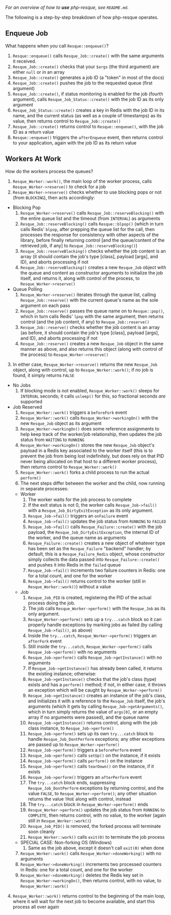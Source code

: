 _For an overview of how to **use** php-resque, see `README.md`._

The following is a step-by-step breakdown of how php-resque operates.

## Enqueue Job

What happens when you call `Resque::enqueue()`?

1.  `Resque::enqueue()` calls `Resque_Job::create()` with the same arguments it
    received.
2.  `Resque_Job::create()` checks that your `$args` (the third argument) are
    either `null` or in an array
3.  `Resque_Job::create()` generates a job ID (a "token" in most of the docs)
4.  `Resque_Job::create()` pushes the job to the requested queue (first
    argument)
5.  `Resque_Job::create()`, if status monitoring is enabled for the job (fourth
    argument), calls `Resque_Job_Status::create()` with the job ID as its only
    argument
6.  `Resque_Job_Status::create()` creates a key in Redis with the job ID in its
    name, and the current status (as well as a couple of timestamps) as its
    value, then returns control to `Resque_Job::create()`
7.  `Resque_Job::create()` returns control to `Resque::enqueue()`, with the job
    ID as a return value
8.  `Resque::enqueue()` triggers the `afterEnqueue` event, then returns control
    to your application, again with the job ID as its return value

## Workers At Work

How do the workers process the queues?

1.  `Resque_Worker::work()`, the main loop of the worker process, calls
    `Resque_Worker->reserve()` to check for a job
2.  `Resque_Worker->reserve()` checks whether to use blocking pops or not (from
    `BLOCKING`), then acts accordingly:

-   Blocking Pop
    1.  `Resque_Worker->reserve()` calls `Resque_Job::reserveBlocking()` with
        the entire queue list and the timeout (from `INTERVAL`) as arguments
    2.  `Resque_Job::reserveBlocking()` calls `Resque::blpop()` (which in turn
        calls Redis' `blpop`, after prepping the queue list for the call, then
        processes the response for consistency with other aspects of the
        library, before finally returning control [and the queue/content of the
        retrieved job, if any] to `Resque_Job::reserveBlocking()`)
    3.  `Resque_Job::reserveBlocking()` checks whether the job content is an
        array (it should contain the job's type [class], payload [args], and
        ID), and aborts processing if not
    4.  `Resque_Job::reserveBlocking()` creates a new `Resque_Job` object with
        the queue and content as constructor arguments to initialize the job
        itself, and returns it, along with control of the process, to
        `Resque_Worker->reserve()`
-   Queue Polling
    1.  `Resque_Worker->reserve()` iterates through the queue list, calling
        `Resque_Job::reserve()` with the current queue's name as the sole
        argument on each pass
    2.  `Resque_Job::reserve()` passes the queue name on to `Resque::pop()`,
        which in turn calls Redis' `lpop` with the same argument, then returns
        control (and the job content, if any) to `Resque_Job::reserve()`
    3.  `Resque_Job::reserve()` checks whether the job content is an array (as
        before, it should contain the job's type [class], payload [args], and
        ID), and aborts processing if not
    4.  `Resque_Job::reserve()` creates a new `Resque_Job` object in the same
        manner as above, and also returns this object (along with control of
        the process) to `Resque_Worker->reserve()`

3.  In either case, `Resque_Worker->reserve()` returns the new `Resque_Job`
    object, along with control, up to `Resque_Worker::work()`; if no job is
    found, it simply returns `FALSE`

-   No Jobs
    1.  If blocking mode is not enabled, `Resque_Worker::work()` sleeps for
        `INTERVAL` seconds; it calls `usleep()` for this, so fractional seconds
        _are_ supported
-   Job Reserved
    1.  `Resque_Worker::work()` triggers a `beforeFork` event
    2.  `Resque_Worker::work()` calls `Resque_Worker->workingOn()` with the new
        `Resque_Job` object as its argument
    3.  `Resque_Worker->workingOn()` does some reference assignments to help
        keep track of the worker/job relationship, then updates the job status
        from `WAITING` to `RUNNING`
    4.  `Resque_Worker->workingOn()` stores the new `Resque_Job` object's
        payload in a Redis key associated to the worker itself (this is to
        prevent the job from being lost indefinitely, but does rely on that PID
        never being allocated on that host to a different worker process), then
        returns control to `Resque_Worker::work()`
    5.  `Resque_Worker::work()` forks a child process to run the actual
        `perform()`
    6.  The next steps differ between the worker and the child, now running in
        separate processes:
    -   Worker
        1.  The worker waits for the job process to complete
        2.  If the exit status is not 0, the worker calls `Resque_Job->fail()`
            with a `Resque_Job_DirtyExitException` as its only argument.
        3.  `Resque_Job->fail()` triggers an `onFailure` event
        4.  `Resque_Job->fail()` updates the job status from `RUNNING` to
            `FAILED`
        5.  `Resque_Job->fail()` calls `Resque_Failure::create()` with the job
            payload, the `Resque_Job_DirtyExitException`, the internal ID of the
            worker, and the queue name as arguments
        6.  `Resque_Failure::create()` creates a new object of whatever type has
            been set as the `Resque_Failure` "backend" handler; by default, this
            is a `Resque_Failure_Redis` object, whose constructor simply
            collects the data passed into `Resque_Failure::create()` and pushes
            it into Redis in the `failed` queue
        7.  `Resque_Job->fail()` increments two failure counters in Redis: one
            for a total count, and one for the worker
        8.  `Resque_Job->fail()` returns control to the worker (still in
            `Resque_Worker::work()`) without a value
    -   Job
        1.  `Resque_Job_PID` is created, registering the PID of the actual process
            doing the job.
        2.  The job calls `Resque_Worker->perform()` with the `Resque_Job` as
            its only argument.
        3.  `Resque_Worker->perform()` sets up a `try...catch` block so it can
            properly handle exceptions by marking jobs as failed (by calling
            `Resque_Job->fail()`, as above)
        4.  Inside the `try...catch`, `Resque_Worker->perform()` triggers an
            `afterFork` event
        5.  Still inside the `try...catch`, `Resque_Worker->perform()` calls
            `Resque_Job->perform()` with no arguments
        6.  `Resque_Job->perform()` calls `Resque_Job->getInstance()` with no
            arguments
        7.  If `Resque_Job->getInstance()` has already been called, it returns
            the existing instance; otherwise:
        8.  `Resque_Job->getInstance()` checks that the job's class (type)
            exists and has a `perform()` method; if not, in either case, it
            throws an exception which will be caught by
            `Resque_Worker->perform()`
        9.  `Resque_Job->getInstance()` creates an instance of the job's class,
            and initializes it with a reference to the `Resque_Job` itself, the
            job's arguments (which it gets by calling
            `Resque_Job->getArguments()`, which in turn simply returns the value
            of `args[0]`, or an empty array if no arguments were passed), and
            the queue name
        10. `Resque_Job->getInstance()` returns control, along with the job
            class instance, to `Resque_Job->perform()`
        11. `Resque_Job->perform()` sets up its own `try...catch` block to
            handle `Resque_Job_DontPerform` exceptions; any other exceptions are
            passed up to `Resque_Worker->perform()`
        12. `Resque_Job->perform()` triggers a `beforePerform` event
        13. `Resque_Job->perform()` calls `setUp()` on the instance, if it
            exists
        14. `Resque_Job->perform()` calls `perform()` on the instance
        15. `Resque_Job->perform()` calls `tearDown()` on the instance, if it
            exists
        16. `Resque_Job->perform()` triggers an `afterPerform` event
        17. The `try...catch` block ends, suppressing `Resque_Job_DontPerform`
            exceptions by returning control, and the value `FALSE`, to
            `Resque_Worker->perform()`; any other situation returns the value
            `TRUE` along with control, instead
        18. The `try...catch` block in `Resque_Worker->perform()` ends
        19. `Resque_Worker->perform()` updates the job status from `RUNNING` to
            `COMPLETE`, then returns control, with no value, to the worker
            (again still in `Resque_Worker::work()`)
        20. `Resque_Job_PID()` is removed, the forked process will terminate soon
            cleanly
        21. `Resque_Worker::work()` calls `exit(0)` to terminate the job process
    -   SPECIAL CASE: Non-forking OS (Windows)
        1.  Same as the job above, except it doesn't call `exit(0)` when done
    7.  `Resque_Worker::work()` calls `Resque_Worker->doneWorking()` with no
        arguments
    8.  `Resque_Worker->doneWorking()` increments two processed counters in
        Redis: one for a total count, and one for the worker
    9.  `Resque_Worker->doneWorking()` deletes the Redis key set in
        `Resque_Worker->workingOn()`, then returns control, with no value, to
        `Resque_Worker::work()`

4.  `Resque_Worker::work()` returns control to the beginning of the main loop,
    where it will wait for the next job to become available, and start this
    process all over again
